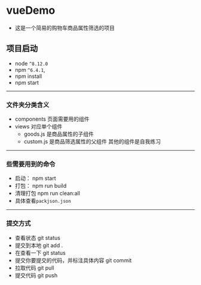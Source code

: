 # vueDemo

- 这是一个简易的购物车商品属性筛选的项目

## 项目启动

- node `^8.12.0`
- npm `^6.4.1`,
- npm install
- npm start

---

### 文件夹分类含义

- components 页面需要用的组件
- views 对应单个组件
  - goods.js 是商品属性的子组件
  - custom.js 是商品筛选属性的父组件
    其他的组件是自我练习

---

### 些需要用到的命令

- 启动： npm start
- 打包： npm run build
- 清理打包 npm run clean:all
- 具体查看`packjson.json`

---

### 提交方式

- 查看状态 git status
- 提交到本地 git add .
- 在查看一下 git status
- 提交你要提交的代码，并标注具体内容 git commit
- 拉取代码 git pull
- 提交代码 git push
